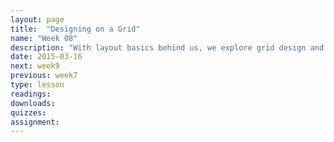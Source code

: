 ```yaml
---
layout: page
title:  "Designing on a Grid"
name: "Week 08"
description: "With layout basics behind us, we explore grid design and CSS frameworks."
date: 2015-03-16
next: week9
previous: week7
type: lesson
readings: 
downloads: 
quizzes: 
assignment: 
---
```

